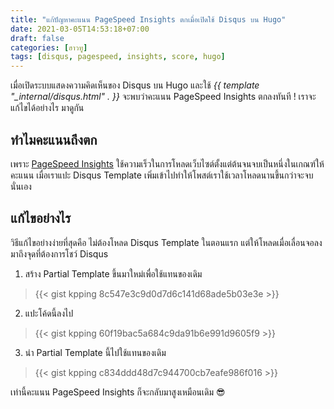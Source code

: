 ```yaml
---
title: "แก้ปัญหาคะแนน PageSpeed Insights ตกเมื่อเปิดใช้ Disqus บน Hugo"
date: 2021-03-05T14:53:18+07:00
draft: false
categories: [ฮาวทู]
tags: [disqus, pagespeed, insights, score, hugo]
---
```


เมื่อเปิดระบบแสดงความคิดเห็นของ Disqus บน Hugo และใช้ _{{ template "\_internal/disqus.html" . }}_ จะพบว่าคะแนน PageSpeed Insights ตกลงทันที ! เราจะแก้ไขได้อย่างไร มาดูกัน <!--more-->

## ทำไมคะแนนถึงตก

เพราะ [PageSpeed Insights](https://developers.google.com/speed/pagespeed/insights/) ใช้ความเร็วในการโหลดเว็บไซต์ตั้งแต่ต้นจนจบเป็นหนึ่งในเกณฑ์ให้คะแนน เมื่อเราแปะ Disqus Template เพิ่มเข้าไปทำให้โพสต์เราใช้เวลาโหลดนานขึ้นกว่าจะจบนั่นเอง

## แก้ไขอย่างไร

วิธีแก้ไขอย่างง่ายที่สุดคือ ไม่ต้องโหลด Disqus Template ในตอนแรก แต่ให้โหลดเมื่อเลื่อนจอลงมาถึงจุดที่ต้องการโชว์ Disqus

1. สร้าง Partial Template ขึ้นมาใหม่เพื่อใช้แทนของเดิม

> {{< gist kpping 8c547e3c9d0d7d6c141d68ade5b03e3e >}}

2. แปะโค้ดนี้ลงไป

> {{< gist kpping 60f19bac5a684c9da91b6e991d9605f9 >}}

3. นำ Partial Template นี้ไปใช้แทนของเดิม

> {{< gist kpping c834ddd48d7c944700cb7eafe986f016 >}}

เท่านี้คะแนน PageSpeed Insights ก็จะกลับมาสูงเหมือนเดิม 😎
